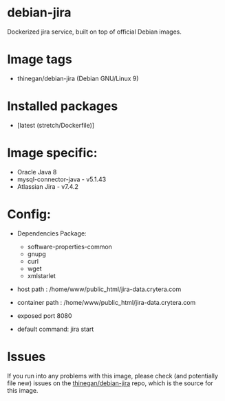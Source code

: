 # debian-jira
Dockerized jira service, built on top of official Debian images.

# Image tags
* thinegan/debian-jira (Debian GNU/Linux 9)

# Installed packages
* [latest (stretch/Dockerfile)]

# Image specific:
* Oracle Java 8 
* mysql-connector-java - v5.1.43
* Atlassian Jira - v7.4.2

# Config:
* Dependencies Package:
  * software-properties-common
  * gnupg 
  * curl
  * wget
  * xmlstarlet

* host path : /home/www/public_html/jira-data.crytera.com
* container path : /home/www/public_html/jira-data.crytera.com

* exposed port 8080
* default command: jira start

# Issues
If you run into any problems with this image, please check (and potentially file new) issues on the [thinegan/debian-jira](https://github.com/thinegan/debian-jira) repo, which is the source for this image.